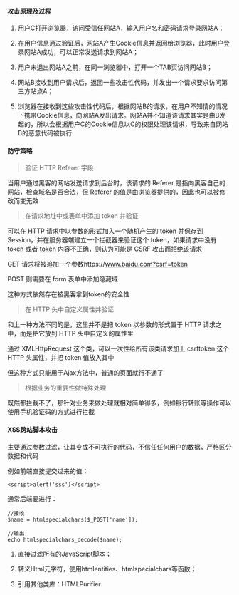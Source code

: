 #### 攻击原理及过程

1. 用户C打开浏览器，访问受信任网站A，输入用户名和密码请求登录网站A；

2. 在用户信息通过验证后，网站A产生Cookie信息并返回给浏览器，此时用户登录网站A成功，可以正常发送请求到网站A；

3. 用户未退出网站A之前，在同一浏览器中，打开一个TAB页访问网站B；

4. 网站B接收到用户请求后，返回一些攻击性代码，并发出一个请求要求访问第三方站点A；

5. 浏览器在接收到这些攻击性代码后，根据网站B的请求，在用户不知情的情况下携带Cookie信息，向网站A发出请求。网站A并不知道该请求其实是由B发起的，所以会根据用户C的Cookie信息以C的权限处理该请求，导致来自网站B的恶意代码被执行

#### 防守策略

> 验证 HTTP Referer 字段

当用户通过黑客的网站发送请求到后台时，该请求的 Referer 是指向黑客自己的网站，检查域名是否合法，但 Referer 的值是由浏览器提供的，因此也可以被修改而变无效

> 在请求地址中或表单中添加 token 并验证

可以在 HTTP 请求中以参数的形式加入一个随机产生的 token 并保存到 Session，并在服务器端建立一个拦截器来验证这个 token，如果请求中没有 token 或者 token 内容不正确，则认为可能是 CSRF 攻击而拒绝该请求

GET 请求将被追加一个参数https://www.baidu.com?csrf=token

POST 则需要在 form 表单中添加隐藏域 <input type="hidden" name="csrf" value="token"/>

这种方式依然存在被黑客拿到token的安全性

> 在 HTTP 头中自定义属性并验证

和上一种方法不同的是，这里并不是把 token 以参数的形式置于 HTTP 请求之中，而是把它放到 HTTP 头中自定义的属性里

通过 XMLHttpRequest 这个类，可以一次性给所有该类请求加上 csrftoken 这个 HTTP 头属性，并把 token 值放入其中

但这种方式只能用于Ajax方法中，普通的页面就行不通了


> 根据业务的重要性做特殊处理

既然都拦截不了，那针对业务来做处理就相对简单得多，例如银行转账等操作可以使用手机验证码的方式进行拦截

#### XSS跨站脚本攻击

主要通过参数过滤，让其变成不可执行的代码，不信任任何用户的数据，严格区分数据和代码

例如前端直接提交过来的值：
```
<script>alert('sss')</script>
```

通常后端要进行：
```
//接收
$name = htmlspecialchars($_POST['name']);

//输出
echo htmlspecialchars_decode($name);
```

1. 直接过滤所有的JavaScript脚本；

2. 转义Html元字符，使用htmlentities、htmlspecialchars等函数；

3. 引用其他类库：HTMLPurifier




